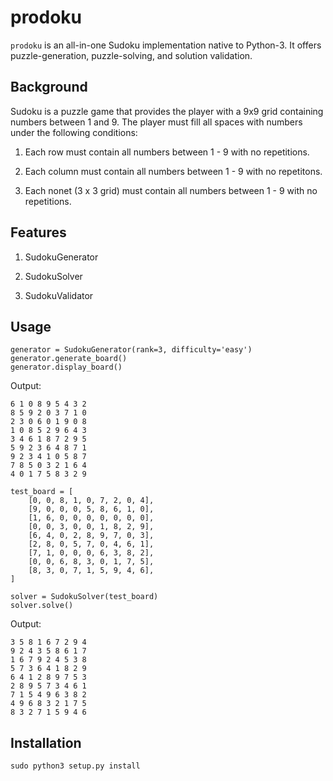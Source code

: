 # prodoku

`prodoku` is an all-in-one Sudoku implementation native to Python-3. It offers puzzle-generation, puzzle-solving, and solution validation.

## Background

Sudoku is a puzzle game that provides the player with a 9x9 grid containing numbers between 1 and 9. The player must fill all spaces with numbers under the following conditions:

1) Each row must contain all numbers between 1 - 9 with no repetitions. 

2) Each column must contain all numbers between 1 - 9 with no repetitons.

3) Each nonet (3 x 3 grid) must contain all numbers between 1 - 9 with no repetitions.

## Features

1) SudokuGenerator

2) SudokuSolver

3) SudokuValidator

## Usage

```
generator = SudokuGenerator(rank=3, difficulty='easy')
generator.generate_board()
generator.display_board()
```

Output:

```
6 1 0 8 9 5 4 3 2
8 5 9 2 0 3 7 1 0
2 3 0 6 0 1 9 0 8
1 0 8 5 2 9 6 4 3
3 4 6 1 8 7 2 9 5
5 9 2 3 6 4 8 7 1
9 2 3 4 1 0 5 8 7
7 8 5 0 3 2 1 6 4
4 0 1 7 5 8 3 2 9
```

```
test_board = [
    [0, 0, 8, 1, 0, 7, 2, 0, 4],
    [9, 0, 0, 0, 5, 8, 6, 1, 0],
    [1, 6, 0, 0, 0, 0, 0, 0, 0],
    [0, 0, 3, 0, 0, 1, 8, 2, 9],
    [6, 4, 0, 2, 8, 9, 7, 0, 3],
    [2, 8, 0, 5, 7, 0, 4, 6, 1],
    [7, 1, 0, 0, 0, 6, 3, 8, 2],
    [0, 0, 6, 8, 3, 0, 1, 7, 5],
    [8, 3, 0, 7, 1, 5, 9, 4, 6],
]

solver = SudokuSolver(test_board)
solver.solve()
```

Output:

```
3 5 8 1 6 7 2 9 4
9 2 4 3 5 8 6 1 7
1 6 7 9 2 4 5 3 8
5 7 3 6 4 1 8 2 9
6 4 1 2 8 9 7 5 3
2 8 9 5 7 3 4 6 1
7 1 5 4 9 6 3 8 2
4 9 6 8 3 2 1 7 5
8 3 2 7 1 5 9 4 6
```

## Installation

``` sudo python3 setup.py install ```



